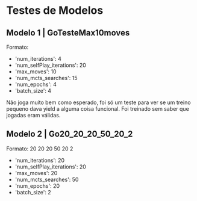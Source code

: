 # Testes de Modelos

## Modelo 1 | GoTesteMax10moves

Formato:

- 'num_iterations': 4
- 'num_selfPlay_iterations': 20
- 'max_moves': 10
- 'num_mcts_searches': 15
- 'num_epochs': 4
- 'batch_size': 4

Não joga muito bem como esperado, foi só um teste para ver se um treino pequeno dava yield a alguma coisa funcional. Foi treinado sem saber que jogadas eram válidas.

## Modelo 2 | Go20_20_20_50_20_2

Formato: 20 20 20 50 20 2

- 'num_iterations': 20
- 'num_selfPlay_iterations': 20
- 'max_moves': 20
- 'num_mcts_searches': 50
- 'num_epochs': 20
- 'batch_size': 2
